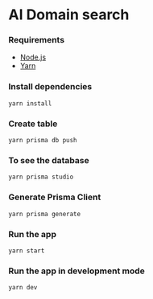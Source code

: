 # AI Domain search

### Requirements

  - [Node.js](https://nodejs.org/en/)
  - [Yarn](https://yarnpkg.com/)

### Install dependencies

    yarn install

### Create table

    yarn prisma db push

### To see the database

    yarn prisma studio

### Generate Prisma Client

    yarn prisma generate

### Run the app

    yarn start

### Run the app in development mode
  
    yarn dev
